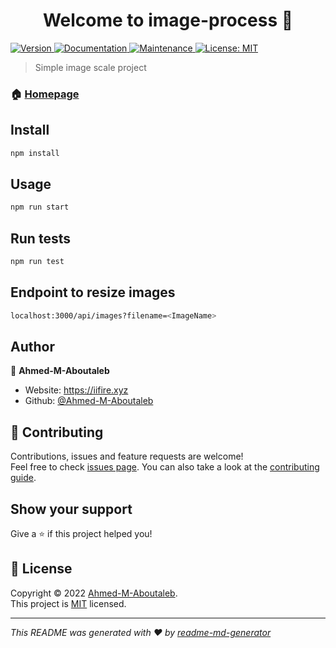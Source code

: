 <h1 align="center">Welcome to image-process 👋</h1>
<p>
  <a href="https://www.npmjs.com/package/image-process" target="_blank">
    <img alt="Version" src="https://img.shields.io/npm/v/image-process.svg">
  </a>
  <a href="https://github.com/Ahmed-M-Aboutaleb/image-process#readme" target="_blank">
    <img alt="Documentation" src="https://img.shields.io/badge/documentation-yes-brightgreen.svg" />
  </a>
  <a href="https://github.com/Ahmed-M-Aboutaleb/image-process/graphs/commit-activity" target="_blank">
    <img alt="Maintenance" src="https://img.shields.io/badge/Maintained%3F-yes-green.svg" />
  </a>
  <a href="https://github.com/Ahmed-M-Aboutaleb/image-process/blob/master/LICENSE" target="_blank">
    <img alt="License: MIT" src="https://img.shields.io/github/license/Ahmed-M-Aboutaleb/image-process" />
  </a>
</p>

> Simple image scale project

### 🏠 [Homepage](https://github.com/Ahmed-M-Aboutaleb/image-process#readme)

## Install

```sh
npm install
```

## Usage

```sh
npm run start
```

## Run tests

```sh
npm run test
```

## Endpoint to resize images

```sh
localhost:3000/api/images?filename=<ImageName>
```

## Author

👤 **Ahmed-M-Aboutaleb**

* Website: https://iifire.xyz
* Github: [@Ahmed-M-Aboutaleb](https://github.com/Ahmed-M-Aboutaleb)

## 🤝 Contributing

Contributions, issues and feature requests are welcome!<br />Feel free to check [issues page](https://github.com/Ahmed-M-Aboutaleb/image-process/issues). You can also take a look at the [contributing guide](https://github.com/Ahmed-M-Aboutaleb/image-process/blob/master/CONTRIBUTING.md).

## Show your support

Give a ⭐️ if this project helped you!

## 📝 License

Copyright © 2022 [Ahmed-M-Aboutaleb](https://github.com/Ahmed-M-Aboutaleb).<br />
This project is [MIT](https://github.com/Ahmed-M-Aboutaleb/image-process/blob/master/LICENSE) licensed.

***
_This README was generated with ❤️ by [readme-md-generator](https://github.com/kefranabg/readme-md-generator)_